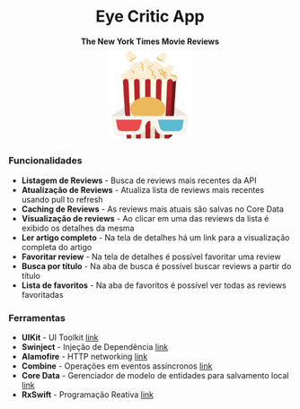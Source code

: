 <div align="center"><h1> Eye Critic App </h1>
  <strong>The New York Times Movie Reviews</strong>
  <br>
  <img src="/logo_eye_critic.png" width="150">
  <br>
</div>

<div align="start">
  <h3>Funcionalidades</h3>
  <ul>
    <li><strong>Listagem de Reviews</strong> - Busca de reviews mais recentes da API</li>
    <li><strong>Atualização de Reviews</strong> - Atualiza lista de reviews mais recentes usando pull to refresh</li>
    <li><strong>Caching de Reviews</strong> - As reviews mais atuais são salvas no Core Data</li>
    <li><strong>Visualização de reviews</strong> - Ao clicar em uma das reviews da lista é exibido os detalhes da mesma</li>
    <li><strong>Ler artigo completo</strong> - Na tela de detalhes há um link para a visualização completa do artigo</li>
    <li><strong>Favoritar review</strong> - Na tela de detalhes é possível favoritar uma review</li>
    <li><strong>Busca por título</strong> - Na aba de busca é possível buscar reviews a partir do título</li>
    <li><strong>Lista de favoritos</strong> - Na aba de favoritos é possível ver todas as reviews favoritadas</li>
  </ul>
  <h3>Ferramentas</h3>
  <ul>
    <li><strong>UIKit</strong> - UI Toolkit <a href="https://developer.apple.com/documentation/uikit/">link</a></li>
    <li><strong>Swinject</strong> - Injeção de Dependência <a href="https://github.com/Swinject/Swinject">link</a></li>
    <li><strong>Alamofire</strong> - HTTP networking <a href="https://github.com/Alamofire/Alamofire">link</a></li>
    <li><strong>Combine</strong> - Operações em eventos assíncronos <a href="https://developer.apple.com/documentation/combine">link</a></li>
    <li><strong>Core Data</strong> - Gerenciador de modelo de entidades para salvamento local <a href="https://developer.apple.com/documentation/coredata">link</a></li>
    <li><strong>RxSwift</strong> - Programação Reativa <a href="https://github.com/ReactiveX/RxSwift">link</a></li>
  </ul>
</div>
